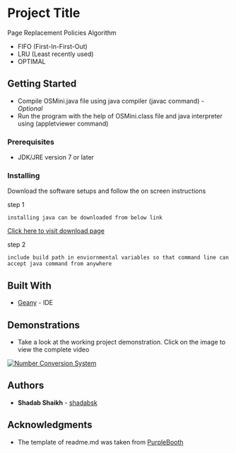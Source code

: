 # Project Title

Page Replacement Policies Algorithm
* FIFO 	(First-In-First-Out)
* LRU 	(Least recently used)
* OPTIMAL

## Getting Started

* Compile OSMini.java file using java compiler (javac command)  - *Optional*
* Run the program with the help of OSMini.class file and java interpreter using (appletviewer command)

### Prerequisites

* JDK/JRE version 7 or later


### Installing

Download the software setups and follow the on screen instructions

step 1

```
installing java can be downloaded from below link
```
[Click here to visit download page](https://www.java.com/en/download/)

step 2

```
include build path in enviornmental variables so that command line can accept java command from anywhere
```

## Built With

* [Geany](https://www.geany.org/) - IDE


## Demonstrations

* Take a look at the working project demonstration. Click on the image to view the complete video


[![Number Conversion System](https://i.ytimg.com/vi/YnYajxHrVzE/maxresdefault.jpg)](https://youtu.be/YnYajxHrVzE)


## Authors

* **Shadab Shaikh** - [shadabsk](https://github.com/shadabsk)


## Acknowledgments

* The template of readme.md was taken from [PurpleBooth](https://github.com/PurpleBooth)



